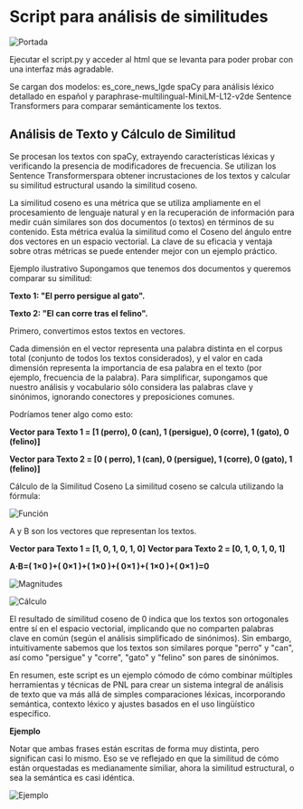 
# Script para análisis de similitudes

![Portada](/images/image.png)

Ejecutar el script.py y acceder al html que se levanta para poder probar con una 
interfaz más agradable.

Se cargan dos modelos: es_core_news_lgde spaCy para análisis léxico detallado en español y 
paraphrase-multilingual-MiniLM-L12-v2de Sentence Transformers para comparar semánticamente 
los textos.

## Análisis de Texto y Cálculo de Similitud

Se procesan los textos con spaCy, extrayendo características léxicas y verificando la presencia 
de modificadores de frecuencia.
Se utilizan los Sentence Transformerspara obtener incrustaciones de los textos y calcular su 
similitud estructural usando la similitud coseno.


La similitud coseno es una métrica que se utiliza ampliamente en el procesamiento de lenguaje natural y en la recuperación de información para medir cuán similares son dos documentos (o textos) en términos de su contenido. Esta métrica evalúa la similitud como el Coseno del ángulo entre dos vectores en un espacio vectorial. La clave de su eficacia y ventaja sobre otras métricas se puede entender mejor con un ejemplo práctico. 

Ejemplo ilustrativo Supongamos que tenemos dos documentos y queremos comparar su similitud: 

**Texto 1: "El perro persigue al gato".** 

**Texto 2: "El can corre tras el felino".** 

Primero, convertimos estos textos en vectores. 

Cada dimensión en el vector representa una palabra distinta en el corpus total (conjunto de todos los textos considerados), y el valor en cada dimensión representa la importancia de esa palabra en el texto (por ejemplo, frecuencia de la palabra). 
Para simplificar, supongamos que nuestro análisis y vocabulario sólo considera las palabras clave y sinónimos, ignorando conectores y preposiciones comunes.

Podríamos tener algo como esto: 

**Vector para Texto 1 = [1 (perro), 0 (can), 1 (persigue), 0 (corre), 1 (gato), 0 (felino)]**

**Vector para Texto 2 = [0 ( perro), 1 (can), 0 (persigue), 1 (corre), 0 (gato), 1 (felino)]**

Cálculo de la Similitud Coseno La similitud coseno se calcula utilizando la fórmula:

![Función](/images/function.png)

A y B son los vectores que representan los textos.

**Vector para Texto 1 = [1, 0, 1, 0, 1, 0]**
**Vector para Texto 2 = [0, 1, 0, 1, 0, 1]**

**A⋅B=( 1×0 )+( 0×1 )+( 1×0 )+( 0×1 )+( 1×0 )+( 0×1 )=0**

![Magnitudes](/images/magnitud.png)

![Cálculo](/images/magnitud.png)

El resultado de similitud coseno de 0 indica que los textos son ortogonales entre sí en el espacio vectorial, implicando que no comparten palabras clave en común (según el análisis simplificado de sinónimos). Sin embargo, intuitivamente sabemos que los textos son similares porque "perro" y "can", así como "persigue" y "corre", "gato" y "felino" son pares de sinónimos.


En resumen, este script es un ejemplo cómodo de cómo combinar múltiples herramientas y 
técnicas de PNL para crear un sistema integral de análisis de texto que va más allá de 
simples comparaciones léxicas, incorporando semántica, contexto léxico y ajustes basados 
en el uso lingüístico específico.


**Ejemplo**

Notar que ambas frases están escritas de forma muy distinta, pero significan casi
lo mismo. Eso se ve reflejado en que la similitud de cómo están orquestadas es medianamente
similiar, ahora la similitud estructural, o sea la semántica es casi idéntica.

![Ejemplo](/images/ejemplo.png)

